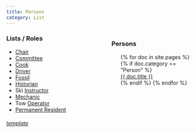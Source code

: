 ```yaml
---
title: Persons
category: List
---
```


<div style="width: 45%; float: right; text-align: left;">
<h3>Persons</h3>
<ul style="list-style: none;">
  {% for doc in site.pages %}
    {% if doc.category == "Person" %}
      <li><a href="{{ doc.url }}">{{ doc.title }}</a></li>
    {% endif %}
  {% endfor %}
</ul>
</div>

### Lists / Roles

* [Chair](/Person/Chair)
* [Committee](/Person/Committee)
* [Cook](/Person/Cook)
* [Driver](/Person/Driver)
* [Fossil](/Person/Fossil)
* [Historian](/Person/Historian)
* Ski [Instructor](/Person/Instructor)
* [Mechanic](/Person/Mechanic)
* Tow [Operator](/Person/Operator)
* [Permanent Resident](/Person/Permanent-Resident)


###### [template](/Person/Template)
